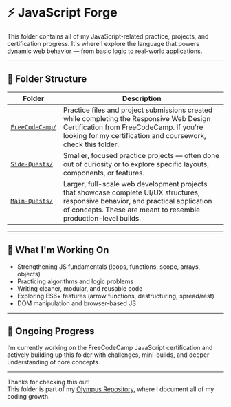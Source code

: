 # ⚡ JavaScript Forge

This folder contains all of my JavaScript-related practice, projects, and certification progress. It's where I explore the language that powers dynamic web behavior — from basic logic to real-world applications.

---

## 📁 Folder Structure

| Folder                             | Description                                                                 |
|------------------------------------|-----------------------------------------------------------------------------|
| [`FreeCodeCamp/`](./FreeCodeCamp) | Practice files and project submissions created while completing the Responsive Web Design Certification from FreeCodeCamp. If you're looking for my certification and coursework, check this folder. |
| [`Side-Quests/`](./Side-Quests)   | Smaller, focused practice projects — often done out of curiosity or to explore specific layouts, components, or features. |
| [`Main-Quests/`](./Main-Quests)   | Larger, full-scale web development projects that showcase complete UI/UX structures, responsive behavior, and practical application of concepts. These are meant to resemble production-level builds. |

---

## 🧠 What I'm Working On

- Strengthening JS fundamentals (loops, functions, scope, arrays, objects)
- Practicing algorithms and logic problems
- Writing cleaner, modular, and reusable code
- Exploring ES6+ features (arrow functions, destructuring, spread/rest)
- DOM manipulation and browser-based JS

---

## 🚧 Ongoing Progress

I’m currently working on the FreeCodeCamp JavaScript certification and actively building up this folder with challenges, mini-builds, and deeper understanding of core concepts.

---

Thanks for checking this out!  
This folder is part of my [Olympus Repository](https://github.com/kidlatpogi/Olympus), where I document all of my coding growth.
